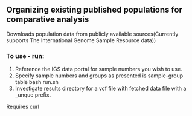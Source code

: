 ## Organizing existing published populations for comparative analysis
Downloads population data from publicly available sources(Currently supports The International Genome Sample Resource data)) 
### To use - run:
1) Reference the IGS data portal for sample numbers you wish to use.
2) Specify sample numbers and groups as presented is sample-group table
bash run.sh <filename of vcg.gz in input folder>
3) Investigate results directory for a vcf file with fetched data file with a \_unque prefix. 

Requires curl